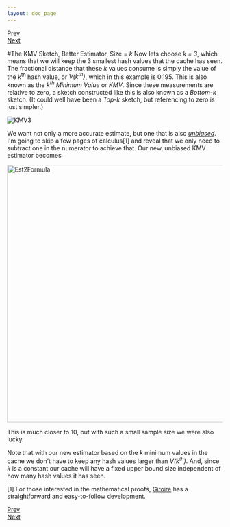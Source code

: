 ```yaml
---
layout: doc_page
---
```

[Prev](KMVfirstEst.html)<br>
[Next](KMVrejection.html)

#The KMV Sketch, Better Estimator, Size = <i>k</i>
Now lets choose <i>k = 3</i>, which means that we will keep the 3 smallest hash values that the cache has seen.  The fractional distance that these <i>k</i> values consume is simply the value of the k<sup>th</sup> hash value, or <i>V(k<sup>th</sup>)</i>, which in this example is 0.195. This is also known as the <i>k<sup>th</sup> Minimum Value</i> or <i>KMV</i>.  Since these measurements are relative to zero, a sketch constructed like this is also known as a <i>Bottom-k</i> sketch.  (It could well have been a <i>Top-k</i> sketch, but referencing to zero is just simpler.)

<img class="doc-img-full" src="{{site.docs_img_dir}}KMV3.png" alt="KMV3" />

We want not only a more accurate estimate, but one that is also <u><i>unbiased</i></u>.  I'm going to skip a few pages of calculus[1] and reveal that we only need to subtract one in the numerator to achieve that.  Our new, unbiased KMV estimator becomes

<img src="{{site.docs_img_dir}}Est2Formula.png" alt="Est2Formula" width="600" />

This is much closer to 10, but with such a small sample size we were also lucky. 

Note that with our new estimator based on the <i>k</i> minimum values in the cache we don't have to keep any hash values larger than <i>V(k<sup>th</sup>)</i>.  And, since <i>k</i> is a constant our cache will have a fixed upper bound size independent of how many hash values it has seen.

[1] For those interested in the mathematical proofs, 
<a href="http://www-sop.inria.fr/members/Frederic.Giroire/publis/Gi05.pdf">Giroire</a>
has a straightforward and easy-to-follow development.

[Prev](KMVfirstEst.html)<br>
[Next](KMVrejection.html)

